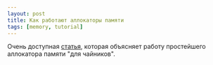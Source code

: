 ```yaml
---
layout: post
title: Как работают аллокаторы памяти
tags: [memory, tutorial]
---
```

Очень доступная [статья](https://samwho.dev/memory-allocation/), которая объясняет работу простейшего аллокатора памяти "для чайников".

